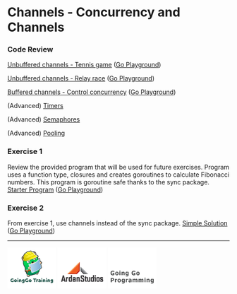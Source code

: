 # Channels - Concurrency and Channels

### Code Review

[Unbuffered channels - Tennis game](../example1/example1.go) ([Go Playground](http://play.golang.org/p/PMnyLciVcS))

[Unbuffered channels - Relay race](../example2/example2.go) ([Go Playground](http://play.golang.org/p/5B1MxmDuZI))

[Buffered channels - Control concurrency](../example3/example3.go) ([Go Playground](http://play.golang.org/p/0-pNMYNmOZ))

(Advanced) [Timers](../advanced/timer)

(Advanced) [Semaphores](../advanced/semaphore)

(Advanced) [Pooling](../advanced/pool)

### Exercise 1
Review the provided program that will be used for future exercises. Program uses a function type, closures and creates goroutines to calculate Fibonacci numbers. This program is goroutine safe thanks to the sync package.
[Starter Program](exercise.go) ([Go Playground](http://play.golang.org/p/0nAEgCR2F2))

### Exercise 2
From exercise 1, use channels instead of the sync package.
[Simple Solution](final/final.go) ([Go Playground](http://play.golang.org/p/W4_O9x-a1n))

___
[![GoingGo Training](../../../00-slides/images/ggt_logo.png)](http://www.goinggotraining.net)
[![Ardan Studios](../../../00-slides/images/ardan_logo.png)](http://www.ardanstudios.com)
[![GoingGo Blog](../../../00-slides/images/ggb_logo.png)](http://www.goinggo.net)